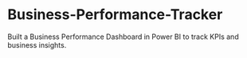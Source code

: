 # Business-Performance-Tracker
Built a Business Performance Dashboard in Power BI to track KPIs and business insights. 
